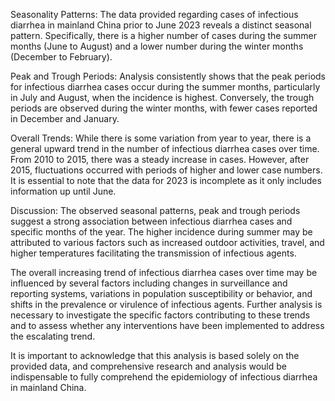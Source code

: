 Seasonality Patterns: The data provided regarding cases of infectious diarrhea in mainland China prior to June 2023 reveals a distinct seasonal pattern. Specifically, there is a higher number of cases during the summer months (June to August) and a lower number during the winter months (December to February).

Peak and Trough Periods: Analysis consistently shows that the peak periods for infectious diarrhea cases occur during the summer months, particularly in July and August, when the incidence is highest. Conversely, the trough periods are observed during the winter months, with fewer cases reported in December and January.

Overall Trends: While there is some variation from year to year, there is a general upward trend in the number of infectious diarrhea cases over time. From 2010 to 2015, there was a steady increase in cases. However, after 2015, fluctuations occurred with periods of higher and lower case numbers. It is essential to note that the data for 2023 is incomplete as it only includes information up until June.

Discussion: The observed seasonal patterns, peak and trough periods suggest a strong association between infectious diarrhea cases and specific months of the year. The higher incidence during summer may be attributed to various factors such as increased outdoor activities, travel, and higher temperatures facilitating the transmission of infectious agents.

The overall increasing trend of infectious diarrhea cases over time may be influenced by several factors including changes in surveillance and reporting systems, variations in population susceptibility or behavior, and shifts in the prevalence or virulence of infectious agents. Further analysis is necessary to investigate the specific factors contributing to these trends and to assess whether any interventions have been implemented to address the escalating trend.

It is important to acknowledge that this analysis is based solely on the provided data, and comprehensive research and analysis would be indispensable to fully comprehend the epidemiology of infectious diarrhea in mainland China.